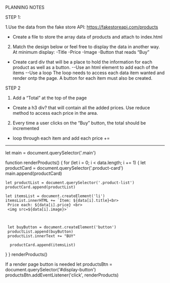 PLANNING NOTES


STEP 1:

 1.Use the data from the fake store API:
 https://fakestoreapi.com/products

 - Create a file to store the array data of products and attach to index.html


2. Match the design below or feel free to display the data in another way. At minimum display:
-Title
-Price
-Image
-Button that reads “Buy”


- Create card div that will be a place to hold the information for each product as well as a button.
 --Use an html element to add each of the items
 --Use a loop 
    The loop needs to access each data item wanted and render ontp the page.
    A button for each item must also be created.

STEP 2

1. Add a “Total” at the top of the page
- Create a h3 div? that will contain all the added prices.
    Use reduce method to access each price in the area.

2. Every time a user clicks on the “Buy” button, the total should be incremented
- loop through each item and add each price +=

**************************************************

let main = document.querySelector('.main')

function renderProducts() {
  for (let i = 0; i < data.length; i += 1) {
    let productCard = document.querySelector('.product-card')
    main.append(productCard)

    let productList = document.querySelector('.product-list')
    productCard.append(productList)

    let itemsList = document.createElement('li')
    itemsList.innerHTML += `Item: ${data[i].title}<br>
     Price each: ${data[i].price} <br>
     <img src=${data[i].image}>`

    
     
     let buyButton = document.createElement('button')
     productList.append(buyButton)
     productList.innerText += "BUY"

      productCard.append(itemsList)
    
  }
}
renderProducts()

If a render page button is needed
let productsBtn = document.querySelector('#display-button')
 productsBtn.addEventListener('click', renderProducts)